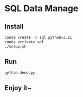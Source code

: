 # SQL Data Manage

## Install

```bash
conda create -n sql python=3.11
conda activate sql
./setup.sh
```

## Run

```bash
python demo.py
```

## Enjoy it~
